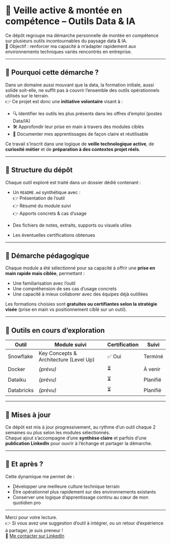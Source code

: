 # 🚀 Veille active & montée en compétence – Outils Data & IA

Ce dépôt regroupe ma démarche personnelle de montée en compétence sur plusieurs outils incontournables du paysage data & IA.  
🎯 Objectif : renforcer ma capacité à m’adapter rapidement aux environnements techniques variés rencontrés en entreprise.

---

## 🧭 Pourquoi cette démarche ?

Dans un domaine aussi mouvant que la data, la formation initiale, aussi solide soit-elle, ne suffit pas à couvrir l’ensemble des outils opérationnels utilisés sur le terrain.  
👉 Ce projet est donc une **initiative volontaire** visant à :

- 🔍 Identifier les outils les plus présents dans les offres d’emploi (postes Data/IA)
- 🛠️ Approfondir leur prise en main à travers des modules ciblés
- 📁 Documenter mes apprentissages de façon claire et réutilisable

Ce travail s’inscrit dans une logique de **veille technologique active**, de **curiosité métier** et de **préparation à des contextes projet réels**.

---

## 📂 Structure du dépôt

Chaque outil exploré est traité dans un dossier dédié contenant :

- Un `README.md` synthétique avec :  
  👉 Présentation de l’outil  
  👉 Résumé du module suivi  
  👉 Apports concrets & cas d’usage

- Des fichiers de notes, extraits, supports ou visuels utiles  
- Les éventuelles certifications obtenues


---

## 🧠 Démarche pédagogique

Chaque module a été sélectionné pour sa capacité à offrir une **prise en main rapide mais ciblée**, permettant :

- Une familiarisation avec l’outil
- Une compréhension de ses cas d’usage concrets
- Une capacité à mieux collaborer avec des équipes déjà outillées

Les formations choisies sont **gratuites ou certifiantes selon la stratégie visée** (prise en main vs positionnement ciblé sur un outil).

---

## 📌 Outils en cours d’exploration

| Outil       | Module suivi                                | Certification | Suivi       |
|-------------|----------------------------------------------|----------------|-------------|
| Snowflake   | Key Concepts & Architecture (Level Up)       | ✅ Oui         | Terminé      |
| Docker      | *(prévu)*                                 | ⏳             | À venir     |
| Dataiku     | *(prévu)*                                    | ⏳             | Planifié    |
| Databricks  | *(prévu)*                                    | ⏳             | Planifié    |

---

## 🔁 Mises à jour

Ce dépôt est mis à jour progressivement, au rythme d’un outil chaque 2 semaines ou plus selon les modules sélectionnés.  
Chaque ajout s’accompagne d’une **synthèse claire** et parfois d’une **publication LinkedIn** pour ouvrir à l’échange et partager la démarche.

---

## 🧩 Et après ?

Cette dynamique me permet de :  
- Développer une meilleure culture technique terrain  
- Être opérationnel plus rapidement sur des environnements existants  
- Conserver une logique d’apprentissage continu au cœur de mon quotidien pro

---

Merci pour votre lecture.  
👉 Si vous avez une suggestion d’outil à intégrer, ou un retour d’expérience à partager, je suis preneur !  
🔗 [Me contacter sur LinkedIn](https://www.linkedin.com/in/kevin-kenang/)

